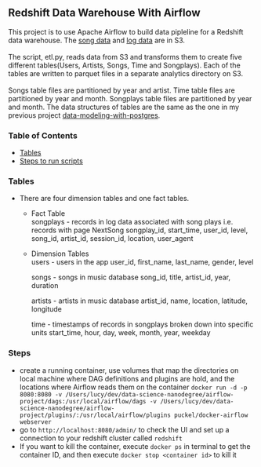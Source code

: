  ## Redshift Data Warehouse With Airflow
 
This project is to use Apache Airflow to build data pipleline for a Redshift data warehouse. The [song data](https://s3.console.aws.amazon.com/s3/buckets/udacity-dend/song_data/?region=us-west-2&tab=overview) and [log data](https://s3.console.aws.amazon.com/s3/buckets/udacity-dend/log_data/?region=us-west-2&tab=overview) are in S3. <br /><br />
The script, etl.py, reads data from S3 and transforms them to create five different tables(Users, Artists, Songs, Time and Songplays). Each of the tables are written to parquet files in a separate analytics directory on S3.  <br /><br /> Songs table files are partitioned by year and artist. Time table files are partitioned by year and month. Songplays table files are partitioned by year and month.
The data structures of tables are the same as the one in my previous project  [data-modeling-with-postgres](https://github.com/hello-lucy-wu/data-modeling-with-postgres#Data). 

### Table of Contents
* [Tables](#Tables)
* [Steps to run scripts](#Steps)

### Tables
* There are four dimension tables and one fact tables.
    - Fact Table \
        songplays - records in log data associated with song plays i.e. records with page NextSong songplay_id, start_time, user_id, level, song_id, artist_id, session_id, location, user_agent

    - Dimension Tables \
        users - users in the app
        user_id, first_name, last_name, gender, level

        songs - songs in music database
        song_id, title, artist_id, year, duration

        artists - artists in music database
        artist_id, name, location, latitude, longitude

        time - timestamps of records in songplays broken down into specific units
        start_time, hour, day, week, month, year, weekday


### Steps 
* create a running container, use volumes that map the directories on local machine where DAG definitions and plugins are hold, and the locations where Airflow reads them on the container `docker run -d -p 8080:8080 -v /Users/lucy/dev/data-science-nanodegree/airflow-project/dags:/usr/local/airflow/dags -v /Users/lucy/dev/data-science-nanodegree/airflow-project/plugins/:/usr/local/airflow/plugins puckel/docker-airflow webserver`
* go to `http://localhost:8080/admin/` to check the UI and set up a connection to your redshift cluster called `redshift`
* If you want to kill the container, execute `docker ps` in terminal to get the container ID, and then execute `docker stop <container id>` to kill it
 
